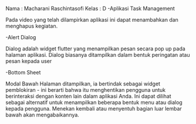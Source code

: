 Nama : Macharani Raschintasofi
Kelas : D
-Aplikasi Task Management

Pada video yang telah dilampirkan aplikasi ini dapat menambahkan dan menghapus kegiatan.

-Alert Dialog

Dialog adalah widget flutter yang menampilkan pesan secara pop up pada halaman aplikasi. Dialog biasanya ditampilkan dalam bentuk peringatan atau pesan kepada user

-Bottom Sheet

Modal Bawah Halaman ditampilkan, ia bertindak sebagai widget pemblokiran - ini berarti bahwa itu menghentikan pengguna untuk berinteraksi dengan konten lain dalam aplikasi Anda. Ini dapat dilihat sebagai alternatif untuk menampilkan beberapa bentuk menu atau dialog kepada pengguna. Menekan kembali atau menyentuh bagian luar lembar bawah akan mengabaikannya.
